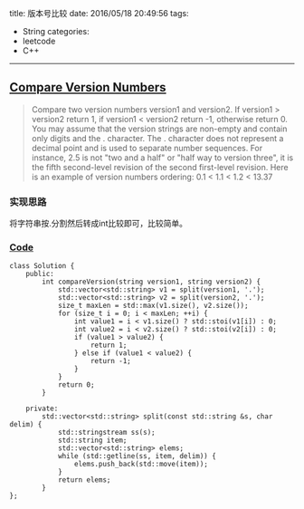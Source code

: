 title: 版本号比较
date: 2016/05/18 20:49:56
tags:
- String
categories:
- leetcode
- C++

---
## [Compare Version Numbers](https://leetcode.com/problems/compare-version-numbers/)
> Compare two version numbers version1 and version2.
> If version1 > version2 return 1, if version1 < version2 return -1, otherwise return 0.
> You may assume that the version strings are non-empty and contain only digits and the . character.
> The . character does not represent a decimal point and is used to separate number sequences.
> For instance, 2.5 is not "two and a half" or "half way to version three", it is the fifth second-level revision of the second first-level revision.
> Here is an example of version numbers ordering:
> 0.1 < 1.1 < 1.2 < 13.37

### 实现思路
将字符串按.分割然后转成int比较即可，比较简单。

### [Code](https://github.com/Finalcheat/leetcode/blob/master/src/Compare-Version-Numbers.cpp)
```
class Solution {
    public:
        int compareVersion(string version1, string version2) {
            std::vector<std::string> v1 = split(version1, '.');
            std::vector<std::string> v2 = split(version2, '.');
            size_t maxLen = std::max(v1.size(), v2.size());
            for (size_t i = 0; i < maxLen; ++i) {
                int value1 = i < v1.size() ? std::stoi(v1[i]) : 0;
                int value2 = i < v2.size() ? std::stoi(v2[i]) : 0;
                if (value1 > value2) {
                    return 1;
                } else if (value1 < value2) {
                    return -1;
                }
            }
            return 0;
        }
        
    private:
        std::vector<std::string> split(const std::string &s, char delim) {
            std::stringstream ss(s);
            std::string item;
            std::vector<std::string> elems;
            while (std::getline(ss, item, delim)) {
                elems.push_back(std::move(item));
            }
            return elems;
        }
};
```
